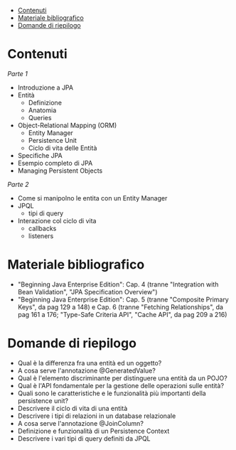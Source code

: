 - [Contenuti](#contenuti)
- [Materiale bibliografico](#materiale-bibliografico)
- [Domande di riepilogo](#domande-di-riepilogo)

# Contenuti
_Parte 1_
- Introduzione a JPA
- Entità
  - Definizione
  - Anatomia
  - Queries
- Object-Relational Mapping (ORM)
  - Entity Manager
  - Persistence Unit
  - Ciclo di vita delle Entità
- Specifiche JPA
- Esempio completo di JPA
- Managing Persistent Objects
  
_Parte 2_
- Come si manipolno le entita con un Entity Manager
- JPQL
  - tipi di query
- Interazione col ciclo di vita
  - callbacks
  - listeners

#  Materiale bibliografico
- "Beginning Java Enterprise Edition": Cap. 4 (tranne "Integration with Bean Validation", "JPA Specification Overview")
- "Beginning Java Enterprise Edition": Cap. 5 (tranne "Composite Primary Keys", da pag 129 a 148)  e Cap. 6 (tranne "Fetching Relationships", da pag 161 a 176; "Type-Safe Criteria API", "Cache API", da pag 209 a 216)

# Domande di riepilogo
* Qual è la differenza fra una entità ed un oggetto?
* A cosa serve l'annotazione @GeneratedValue?
* Qual è l'elemento discriminante per distinguere una entità da un POJO?
* Qual è l'API fondamentale per la gestione delle operazioni sulle entità?
* Quali sono le caratteristiche e le funzionalità più importanti della persistence unit?
* Descrivere il ciclo di vita di una entità
* Descrivere i tipi di relazioni  in un database relazionale
* A cosa serve l'annotazione @JoinColumn?
* Definizione e funzionalità di un Persistence Context
* Descrivere i vari tipi di query definiti da JPQL
     